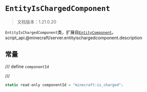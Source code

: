 # `EntityIsChargedComponent`

> 文档版本：1.21.0.20

`EntityIsChargedComponent`类，扩展自[`EntityComponent`](./entitycomponent.md)。script_api.@minecraft/server.entityischargedcomponent.description

## 常量

/// define
`componentId`


///

```js
static read-only componentId = "minecraft:is_charged";
```

